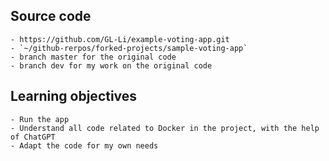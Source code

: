 ## Source code
    - https://github.com/GL-Li/example-voting-app.git
    - `~/github-rerpos/forked-projects/sample-voting-app`
    - branch master for the original code
    - branch dev for my work on the original code

## Learning objectives
    - Run the app
    - Understand all code related to Docker in the project, with the help of ChatGPT
    - Adapt the code for my own needs
